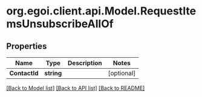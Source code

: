 
# org.egoi.client.api.Model.RequestItemsUnsubscribeAllOf

## Properties

Name | Type | Description | Notes
------------ | ------------- | ------------- | -------------
**ContactId** | **string** |  | [optional] 

[[Back to Model list]](../README.md#documentation-for-models)
[[Back to API list]](../README.md#documentation-for-api-endpoints)
[[Back to README]](../README.md)


